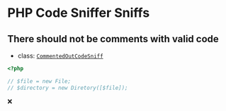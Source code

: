 # PHP Code Sniffer Sniffs

## There should not be comments with valid code

- class: [`CommentedOutCodeSniff`](../src/Sniffs/Debug/CommentedOutCodeSniff.php)

```php
<?php

// $file = new File;
// $directory = new Diretory([$file]);
```

:x:
